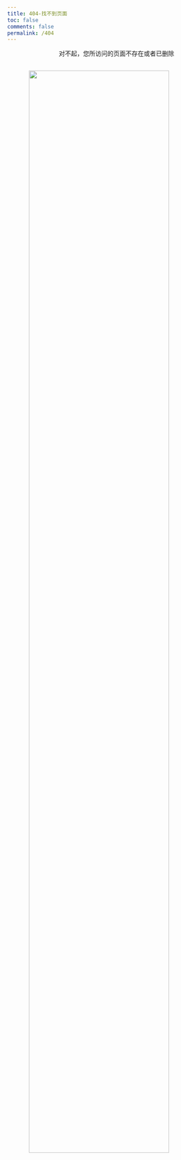 ```yaml
---
title: 404-找不到页面
toc: false
comments: false
permalink: /404
---
```

<p style="text-align: center">对不起，您所访问的页面不存在或者已删除</p>
<img src="/images/404.png" style="display: block;margin: 30px auto;border: none;width: 80%;"/>